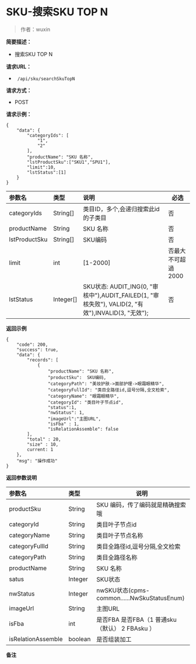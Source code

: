 # SKU-搜索SKU TOP N

> 作者：wuxin

**简要描述：** 

- 搜索SKU TOP N

**请求URL：** 
- ` /api/sku/searchSkuTopN`
  
**请求方式：**
- POST 

**请求示例：**
```
{
    "data": {
		"categoryIds": [
            "1",
            "2"
        ],
        "productName": "SKU 名称",
		"lstProductSku":["SKU1","SPU1"],
		"limit":10,
		"lstStatus":[1]
    }
}
```

|参数名|类型|说明|必选|
|:----    |:---|:----- |-----   |
|categoryIds |String[]   |类目ID，多个,会递归搜索此id的子类目|否|
|productName |String   |SKU 名称|否|
|lstProductSku |String[]   | SKU编码|否|
|limit |int   |[1-2000]|否最大不可超過2000|
|lstStatus |Integer[]   |SKU状态:	AUDIT_ING(0, "审核中"),AUDIT_FAILED(1, "审核失败"),	VALID(2, "有效"),INVALID(3, "无效");|否|

 **返回示例**
``` 
{
    "code": 200,
    "success": true,
    "data": {
        "records": [
            {
                "productName": "SKU 名称",
                "productSku":  SKU编码,
                "categoryPath": "美妆护肤->面部护理->眼霜眼精华",
                "categoryFullId": "类目全路径id,逗号分隔,全文检索",
                "categoryName": "眼霜眼精华",
                "categoryId": "类目叶子节点id",
				"status":1,
				"nwStatus": 1,
				"imageUrl":"主图URL",
				"isFba" : 1,
				"isRelationAssemble": false
        ], 
		"total" : 20,
		"size" : 10,
		current: 1
    },
    "msg": "操作成功"
}
```
 **返回参数说明** 

|参数名|类型|说明|
|:-----  |:-----|-----|
|productSku |String   |SKU 编码，传了编码就是精确搜索哦|
|categoryId |String   |类目叶子节点id|
|categoryName |String   |类目叶子节点名称|
|categoryFullId |String   |类目全路径id,逗号分隔,全文检索|
|categoryPath |String   |类目全路径名称|
|productName |String   |SKU 名称|
|satus |Integer   | SKU状态|
|nwStatus |Integer   | nwSKU状态(cpms-common......NwSkuStatusEnum)|
|imageUrl |String   |主图URL|
|isFba |int   |是否FBA 是否FBA（1 普通sku（默认） 2 FBAsku ）|
|isRelationAssemble |boolean   |是否组装加工|

 **备注**